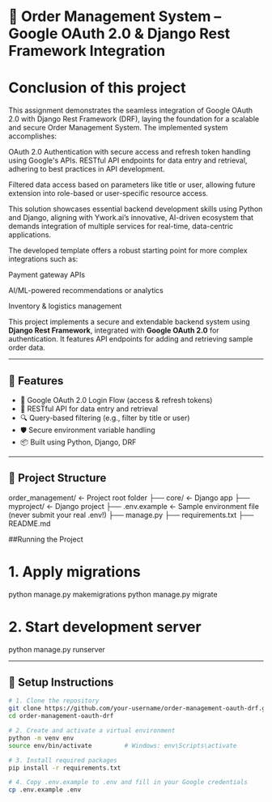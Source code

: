 # 🛒 Order Management System – Google OAuth 2.0 & Django Rest Framework Integration

# Conclusion of this project
This assignment demonstrates the seamless integration of Google OAuth 2.0 with Django Rest Framework (DRF), laying the foundation for a scalable and secure Order Management System. The implemented system accomplishes:

OAuth 2.0 Authentication with secure access and refresh token handling using Google's APIs.
RESTful API endpoints for data entry and retrieval, adhering to best practices in API development.

Filtered data access based on parameters like title or user, allowing future extension into role-based or user-specific resource access.

This solution showcases essential backend development skills using Python and Django, aligning with Ywork.ai’s innovative, AI-driven ecosystem that demands integration of multiple services for real-time, data-centric applications.

The developed template offers a robust starting point for more complex integrations such as:

Payment gateway APIs

AI/ML-powered recommendations or analytics

Inventory & logistics management






This project implements a secure and extendable backend system using **Django Rest Framework**, integrated with **Google OAuth 2.0** for authentication. It features API endpoints for adding and retrieving sample order data.

---

## 🚀 Features

- 🔐 Google OAuth 2.0 Login Flow (access & refresh tokens)
- 🧾 RESTful API for data entry and retrieval
- 🔍 Query-based filtering (e.g., filter by title or user)
- 🛡️ Secure environment variable handling
- 📦 Built using Python, Django, DRF

---

## 📁 Project Structure

order_management/              <- Project root folder
├── core/                      <- Django app
├── myproject/                 <- Django project
├── .env.example               <- Sample environment file (never submit your real .env!)
├── manage.py
├── requirements.txt
├── README.md


##Running the Project
# 1. Apply migrations
python manage.py makemigrations
python manage.py migrate

# 2. Start development server
python manage.py runserver





---

## 🔧 Setup Instructions

```bash
# 1. Clone the repository
git clone https://github.com/your-username/order-management-oauth-drf.git
cd order-management-oauth-drf

# 2. Create and activate a virtual environment
python -m venv env
source env/bin/activate         # Windows: env\Scripts\activate

# 3. Install required packages
pip install -r requirements.txt

# 4. Copy .env.example to .env and fill in your Google credentials
cp .env.example .env




